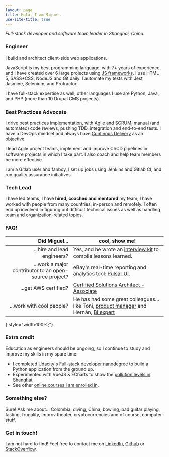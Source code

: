 ```yaml
---
layout: page
title: Hola, I am Miguel.
use-site-title: true
---
```


*Full-stack developer and software team leader in Shanghai, China.*

### Engineer

I build and architect client-side web applications.

JavaScript is my best programming language, with 7+ years of experience, and I have created over 6 large projects using [JS frameworks](/2018-02-15-frontend-frameworks-comparison/). I use HTML 5, SASS+CSS, NodeJS and Git daily. I automate my tests with Jest, Jasmine, Selenium, and Protractor.

I have full-stack expertise as well, other languages I use are Python, Java, and PHP (more than 10 Drupal CMS projects).

### Best Practices Advocate

I drive best practices implementation, with [Agile](/2019-05-10-non-agile-agile/) and SCRUM, manual (and automated) code reviews, pushing TDD, integration and end-to-end tests. I have a DevOps mindset and always have [Continous Delivery](/pages/ci-cd-checklist/) as an objective.

I lead Agile project teams, implement and improve CI/CD pipelines in software projects in which I take part. I also coach and help team members be more effective.

I am a Gitlab user and fanboy, I set up jobs using Jenkins and Gitlab CI, and run quality assurance initiatives.

### Tech Lead

I have led teams, I have **hired, coached and mentored** my team, I have worked with people from many countries, in-person and remotely. I often end up involved in figuring out difficult technical issues as well as handling team and organization-related topics.

### FAQ!

| Did Miguel...                          | cool, show me!
| -------------------------------------: |--
| ...hire and lead engineers?            | Yes, and he wrote an [interview kit](/pages/miguels-interview-kit/) to compile lessons learned.
| ...work a major contributor to an open-source project?     | eBay's real-time reporting and analytics tool: [Pulsar UI](/pages/pulsar-reporting-ui/).
| ...get AWS certified?                  | [Certified Solutions Architect - Associate](/2018-03-06-amazon-certified/)
| ...work with cool people?              | He has had some great colleagues... like Toni, [product manager](https://tonischmidt.me/) and Hernán, [BI expert](https://www.linkedin.com/in/hernan-leon-38275aa5/)
{:style="width:100%;"}

### Extra credit

Education as engineers should be ongoing, so I continue to study and improve my skills in my spare time:

- I completed Udacity's [Full-stack developer nanodegree](/2019-01-20-fullstack-developer-nanodegree/) to build a Python application from the ground up.
- Experimented with VueJS & ECharts to show the [pollution levels in Shanghai](/pages/pollution-chart/index.html).
- See other [online courses I am enrolled in](https://www.udemy.com/user/miguel-rincon-4/).

### Something else?

Sure! Ask me about... Colombia, diving, China, bowling, bad guitar playing, fasting, frugality, Improv theater, cryptocurrencies and of course, computer stuff.

### Get in touch!

I am not hard to find! Feel free to contact me on [LinkedIn](https://www.linkedin.com/in/miguelrincon/), [Github](https://github.com/miguelrincon/) or [StackOverflow](https://stackoverflow.com/users/777539/miguelr).
